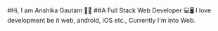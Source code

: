 #Hi, I am Anshika Gautam 👋🏼
##A Full Stack Web Developer 💻🖥
I love development be it web, android, iOS etc., Currently I'm into Web.
